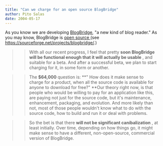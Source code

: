 ```yaml
---
title: "Can we charge for an open source BlogBridge"
author: Pito Salas
date: 2004-05-17
---
```




As you know we are developing [BlogBridge](<http://www.blogbridge.com>), "a
new kind of blog reader." As you may know, BlogBridge is [open source
](<https://sourceforge.net/projects/blogbridge/>)(see
https://sourceforge.net/projects/blogbridge/.)

>>

>> With all our recent progress, I feel that pretty **soon BlogBridge will be
functional enough that it will actually be usable** , and suitable for a beta.
And after a successful beta, we plan to start charging for it, in some form or
another.

>>

>> The **$64,000** question is: **" How does it make sense to charge for a
product, when all the source code is available for anyone to download for
free?" **Our theory right now, is that people who would be willing to pay for
an application like this, are paying not just for the source code, but it's
maintenance, enhancement, packaging, and evolution. And more likely than not,
most of those people wouldn't know what to do with the source code, how to
build and run it or deal with problems.

>>

>> So the bet is that there **will not be significant canibalization** , at
least initially. Over time, depending on how things go, it might make sense to
have a different, non-open-source, commercial version of BlogBridge.


